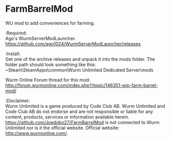 # FarmBarrelMod
WU mod to add conveniences for farming.

:Required:</br>
Ago's WurmServerModLauncher. https://github.com/ago1024/WurmServerModLauncher/releases

:Install:</br>
Get one of the archive releases and unpack it into the mods folder. The folder path should look something like this:
 ~Steam\SteamApps\common\Wurm Unlimited Dedicated Server\mods

Wurm Online Forum thread for this mod: http://forum.wurmonline.com/index.php?/topic/146351-wip-farm-barrel-mod/

:Disclaimer:</br>
Wurm Unlimited is a game produced by Code Club AB. Wurm Unlimited and Code Club AB do not endorse and are not responsible
or liable for any content, products, services or information available herein.
https://github.com/Joedobo27/FarmBarrelMod is not connected to Wurm Unlimited nor is it the official website. 
Official website: http://www.wurmonline.com/.
